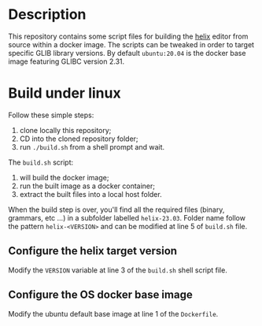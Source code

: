 # Description

This repository contains some script files for building the [helix][helix-github] editor from source within a docker image. The scripts can be tweaked in order to target specific GLIB library versions. By default `ubuntu:20.04` is the docker base image featuring GLIBC version 2.31.

# Build under linux

Follow these simple steps:

1. clone locally this repository;
2. CD into the cloned repository folder;
3. run `./build.sh` from a shell prompt and wait.

The `build.sh` script:

1. will build the docker image;
2. run the built image as a docker container;
3. extract the built files into a local host folder.

When the build step is over, you'll find all the required files (binary, grammars, etc ...) in a subfolder labelled `helix-23.03`. Folder name follow the pattern `helix-<VERSION>` and can be modified at line 5 of `build.sh` file.

## Configure the helix target version

Modify the `VERSION` variable at line 3 of the `build.sh` shell script file.

## Configure the OS docker base image

Modify the ubuntu default base image at line 1 of the `Dockerfile`.


[helix-github]: https://github.com/helix-editor/helix